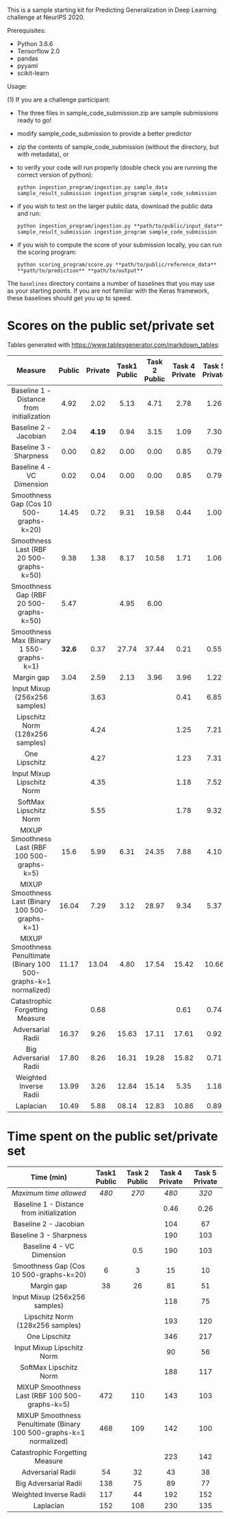 This is a sample starting kit for Predicting Generalization in Deep Learning challenge at NeurIPS 2020.

Prerequisites:
- Python 3.6.6
- Tensorflow 2.0
- pandas
- pyyaml
- scikit-learn

Usage:

(1) If you are a challenge participant:

- The three files in sample_code_submission.zip are sample submissions ready to go!

- modify sample_code_submission to provide a better predictor

- zip the contents of sample_code_submission (without the directory, but with metadata), or

- to verify your code will run properly (double check you are running the correct version of python):

  `python ingestion_program/ingestion.py sample_data sample_result_submission ingestion_program sample_code_submission`

- if you wish to test on the larger public data, download the public data and run:

  `python ingestion_program/ingestion.py **path/to/public/input_data** sample_result_submission ingestion_program sample_code_submission`

- if you wish to compute the score of your submission locally, you can run the scoring program:

  `python scoring_program/score.py **path/to/public/reference_data** **path/to/prediction** **path/to/output**`

The `baselines` directory contains a number of baselines that you may use as your starting points. If you are not familiar with the
Keras framework, these baselines should get you up to speed.

# Scores on the public set/private set

Tables generated with https://www.tablesgenerator.com/markdown_tables:

|                  Measure                  | Public | Private | Task1 Public | Task 2 Public | Task 4 Private | Task 5 Private |
|:-----------------------------------------:|:------:|:-------:|:------------:|:-------------:|:--------------:|:--------------:|
| Baseline 1 - Distance from initialization |  4.92  |   2.02  |     5.13     |      4.71     |      2.78      |      1.26      |
|           Baseline 2 - Jacobian           |  2.04  | **4.19**|     0.94     |      3.15     |      1.09      |      7.30      |
|           Baseline 3 - Sharpness          |  0.00  |   0.82  |     0.00     |      0.00     |      0.85      |      0.79      |
|           Baseline 4 - VC Dimension       |  0.02  |   0.04  |     0.00     |      0.00     |      0.85      |      0.79      |
|  Smoothness Gap (Cos 10 500-graphs-k=20)  |  14.45 |   0.72  |     9.31     |      19.58    |      0.44      |      1.00      |
|  Smoothness Last (RBF 20 500-graphs-k=50) |  9.38  |   1.38  |     8.17     |      10.58    |      1.71      |      1.06      |
|  Smoothness Gap (RBF 20 500-graphs-k=50)  |  5.47  |         |     4.95     |      6.00     |                |                |
|  Smoothness Max (Binary 1 550-graphs-k=1) |**32.6**|   0.37  |     27.74    |      37.44    |      0.21      |      0.55      |
|                Margin gap                 |  3.04  |   2.59  |     2.13     |      3.96     |      3.96      |      1.22      |
|         Input Mixup (256x256 samples)     |        |   3.63  |              |               |      0.41      |      6.85      |
|      Lipschitz Norm (128x256 samples)     |        |   4.24  |              |               |      1.25      |      7.21      |
|               One Lipschitz               |        |   4.27  |              |               |      1.23      |      7.31      |
|         Input Mixup Lipschitz Norm        |        |   4.35  |              |               |      1.18      |      7.52      |
|            SoftMax Lipschitz Norm         |        |   5.55  |              |               |      1.78      |      9.32      |
|  MIXUP Smoothness Last (RBF 100 500-graphs-k=5) |  15.6  |   5.99  |     6.31     |      24.35    |      7.88      |      4.10      |
|  MIXUP Smoothness Last (Binary 100 500-graphs-k=1) |  16.04  |   7.29  |     3.12     |      28.97    |      9.34      |      5.37      |
|  MIXUP Smoothness Penultimate (Binary 100 500-graphs-k=1 normalized) |  11.17  |   13.04  |     4.80     |      17.54    |      15.42      |      10.66      |
|      Catastrophic Forgetting Measure      |        |   0.68  |              |               |      0.61      |      0.74      |
|            Adversarial Radii              |  16.37 |   9.26  |     15.63    |     17.11     |      17.61     |      0.92      |
|         Big Adversarial Radii             |  17.80 |   8.26  |     16.31    |     19.28     |      15.82     |      0.71      |
|         Weighted Inverse Radii            |  13.99 |   3.26  |     12.84    |     15.14     |       5.35     |      1.18      |  
|               Laplacian                   |  10.49 |   5.88  |     08.14    |     12.83     |      10.86     |      0.89      |

# Time spent on the public set/private set

|                  Time (min)               | Task1 Public | Task 2 Public | Task 4 Private | Task 5 Private |
|:-----------------------------------------:|:------------:|:-------------:|:--------------:|:--------------:|
|          *Maximum time allowed*           |    *480*     |    *270*      |      *480*     |     *320*      |
| Baseline 1 - Distance from initialization |              |               |       0.46     |     0.26       |
|           Baseline 2 - Jacobian           |              |               |       104      |     67         |
|           Baseline 3 - Sharpness          |              |               |       190      |      103       |
|           Baseline 4 - VC Dimension       |              |     0.5       |       190      |      103       |
|  Smoothness Gap (Cos 10 500-graphs-k=20)  |      6       |     3         |       15       |     10         |
|                Margin gap                 |      38      |       26      |       81       |       51       |
|         Input Mixup (256x256 samples)     |              |               |       118      |       75       |
|      Lipschitz Norm (128x256 samples)     |              |               |       193      |       120      |
|               One Lipschitz               |              |               |       346      |       217      |
|         Input Mixup Lipschitz Norm        |              |               |       90       |       56       |
|            SoftMax Lipschitz Norm         |              |               |       188      |       117      |
|  MIXUP Smoothness Last (RBF 100 500-graphs-k=5) |   472        |   110         |      143       |       103      |
|  MIXUP Smoothness Penultimate (Binary 100 500-graphs-k=1 normalized) |   468        |   109         |      142       |       100      |
|       Catastrophic Forgetting Measure     |              |               |       223      |       142      |
|            Adversarial Radii              |      54      |       32      |       43       |       38       |
|         Big Adversarial Radii             |      138     |       75      |       89       |       77       |
|        Weighted Inverse Radii             |      117     |       44      |       192      |       152      |
|                Laplacian                  |      152     |       108     |       230      |       135      |
